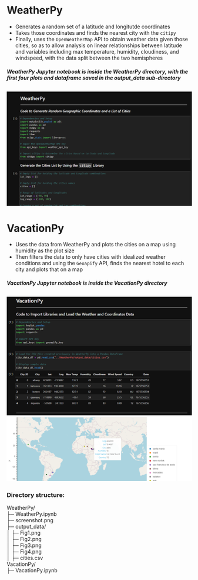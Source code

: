 # WeatherPy
* Generates a random set of a latitude and longitutde coordinates 
* Takes those coordinates and finds the nearest city with the `citipy`
* Finally, uses the `OpenWeatherMap` API to obtain weather data given those cities, so as to allow analysis on linear relationships between latitude and variables including max temperature, humidity, cloudiness, and windspeed, with the data split between the two hemispheres

#### *WeatherPy Jupyter notebook is inside the WeatherPy directory, with the first four plots and dataframe saved in the output_data sub-directory*
![Screenshot](WeatherPy/screenshot.png)
---
# VacationPy
* Uses the data from WeatherPy and plots the cities on a map using humidity as the plot size
* Then filters the data to only have cities with idealized weather conditions and using the `Geoapify` API, finds the nearest hotel to each city and plots that on a map

#### *VacationPy Jupyter notebook is inside the VacationPy directory*
![Screenshot](VacationPy/screenshot.png)
---
### Directory structure:
WeatherPy/  
├─ WeatherPy.ipynb  
├─ screenshot.png  
├─ output_data/  
│  ├─ Fig1.png  
│  ├─ Fig2.png  
│  ├─ Fig3.png  
│  ├─ Fig4.png  
│  ├─ cities.csv  
VacationPy/  
├─ VacationPy.ipynb  
